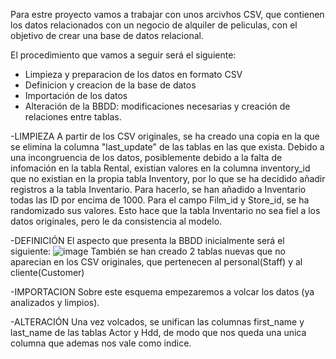 Para estre proyecto vamos a trabajar con unos arcivhos CSV, que contienen los datos relacionados con un negocio de alquiler de peliculas, con el objetivo de crear una
base de datos relacional.

El procedimiento que vamos a seguir será el siguiente:
  - Limpieza y preparacion de los datos en formato CSV
  - Definicion y creacion de la base de datos
  - Importación de los datos
  - Alteración de la BBDD: modificaciones necesarias y creación de relaciones entre tablas.


-LIMPIEZA
A partir de los CSV originales, se ha creado una copia en la que se elimina la columna "last_update" de las tablas en las que exista.
Debido a una incongruencia de los datos, posiblemente debido a la falta de infomación en la tabla Rental, existian valores en la columna inventory_id que no existian 
en la propia tabla Inventory, por lo que se ha decidido añadir registros a la tabla Inventario. 
Para hacerlo, se han añadido a Inventario todas las ID por encima de 1000. Para el campo Film_id y Store_id, se ha randomizado sus valores. Esto hace que la tabla 
Inventario no sea fiel a los datos originales, pero le da consistencia al modelo.


-DEFINICIÓN
El aspecto que presenta la BBDD inicialmente será el siguiente:
![image](https://user-images.githubusercontent.com/111570446/200181006-ee7d35e8-4212-4e21-ac0d-369c8c6aacad.png)
También se han creado 2 tablas nuevas que no aparecian en los CSV originales, que pertenecen al personal(Staff) y al cliente(Customer)


-IMPORTACION
Sobre este esquema empezaremos a volcar los datos (ya analizados y limpios). 


-ALTERACIÓN
Una vez volcados, se unifican las columnas first_name y last_name de las tablas Actor y Hdd,
de modo que nos queda una unica columna que ademas nos vale como indice.





